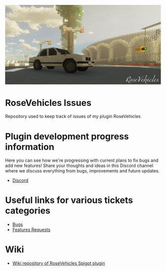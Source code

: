 ![alt text](https://github.com/EmSockz/Issues-RoseVehicles/blob/main/image.png?raw=true)

# RoseVehicles Issues
Repository used to keep track of issues of my plugin RoseVehicles


# Plugin development progress information 
Here you can see how we're progressing with current plans to fix bugs and add new features! 
Share your thoughts and ideas in this Discord channel where we discuss everything from bugs, improvements and future updates.
- [Discord](https://discord.gg/)


# Useful links for various tickets categories
- [Bugs](https://github.com/EmSockz/Issues-RoseVehicles/issues?q=is%3Aissue+is%3Aopen+label%3A"bug")
- [Features Requests](https://github.com/EmSockz/Issues-RoseVehicles/issues?q=is%3Aissue+is%3Aopen+label%3A"enhancement")

# Wiki
- [Wiki repository of RoseVehicles Spigot plugin](https://emsockz.gitbook.io/rosevehicles/)
